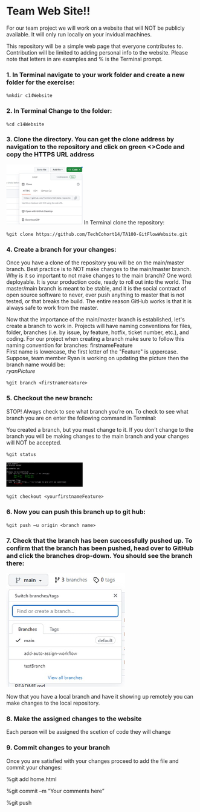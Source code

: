 # Team Web Site!!
For our team project we will work on a website that will NOT be publicly available. It will only run locally on your invidual machines.  

This repository will be a simple web page that everyone contributes to. Contribution will be limited to adding personal info to the website. Please note that letters in <italics> are examples and % is the Terminal prompt.  

 

### 1. In Terminal navigate to your work folder and create a new folder for the exercise:   
```
%mkdir c14Website 
```

### 2. In Terminal Change to the folder:  
```
%cd c14Website  
```
### 3. Clone the directory. You can get the clone address by navigation to the repository and click on green <>Code and copy the HTTPS URL address 
 <img src="images/gitCloneCode.jpg" width="40%" length="40%"> 
 In Terminal clone the repository: 
 
```
%git clone https://github.com/TechCohort14/TA100-GitFlowWebsite.git 	 
```

### 4.  Create a branch for your changes:  
Once you have a clone of the repository you will be on the main/master branch. Best practice is to NOT make changes to the main/master branch. Why is it so important to not make changes to the main branch? One word: deployable. It is your production code, ready to roll out into the world. The master/main branch is meant to be stable, and it is the social contract of open source software to never, ever push anything to master that is not tested, or that breaks the build. The entire reason GitHub works is that it is always safe to work from the master.
 
Now that the importance of the main/master branch is established, let's create a branch to work in. Projects will have naming conventions for files, folder, branches (i.e. by issue, by feature, hotfix, ticket number, etc.), and coding. For our project when creating a branch make sure to follow this naming convention for branches: firstnameFeature   <br>
First name is lowercase, the first letter of the "Feature" is uppercase. Suppose, team member Ryan is working on updating the picture then the branch name would be: <br>
 _ryanPicture_ 
 
```
%git branch <firstnameFeature> 
```
### 5. Checkout the new branch: 
STOP! Always check to see what branch you’re on. To check to see what branch you are on enter the following command in Terminal:  
 
 You created a branch, but you must change to it. If you don't change to the branch you will be making changes to the main branch and your changes will NOT be accepted. <br>

```
%git status 
```
<img src="images/gitStatus.jpg" width="40%" length="40%">  
 
```
%git checkout <yourfirstnameFeature> 
```
### 6. Now you can push this branch up to git hub:  
```
%git push –u origin <branch name> 
```
### 7. Check that the branch has been successfully pushed up. To confirm that the branch has been pushed, head over to GitHub and click the branches drop-down. You should see the branch there: 

![branch-dropdown](images/gitBranchDropDown.jpg)

Now that you have a local branch and have it showing up remotely you can make changes to the local repository.  

### 8. Make the assigned changes to the website
Each person will be assigned the scetion of code they will change
 
### 9. Commit changes to your branch




Once you are satisfied with your changes proceed to add the file and commit your changes: 

%git add home.html 

%git commit –m “Your comments here” 

%git push 

 

 

